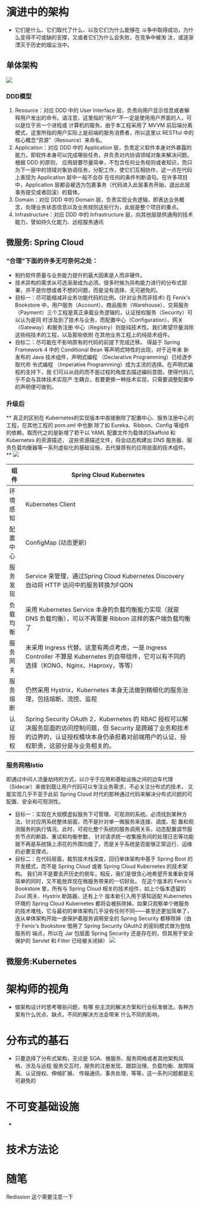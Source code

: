 # 演进中的架构
- 它们是什么、它们取代了什么、以及它们为什么能够在
斗争中取得成功，为什么变得不可或缺的支撑，又或者它们为什么会失败，在竞争中被淘
汰，或逐渐湮灭于历史的烟尘当中。
## 单体架构
![](../../../4三千道藏/media/Pasted%20image%2020211227104339.png)
### DDD模型
1. Resource：对应 DDD 中的 User Interface 层，负责向用户显示信息或者解释用户发出的命令。请注意，这里指的“用户”不一定是使用用户界面的人，可以是位于另一个进程或
计算机的服务。由于本工程采用了 MVVM 前后端分离模式，这里所指的用户实际上是前端的服务消费者，所以这里以 RESTful 中的核心概念“资源”（Resource）来命名。
2. Application：对应 DDD 中的 Application 层，负责定义软件本身对外暴露的能力，即软件本身可以完成哪些任务，并负责对内协调领域对象来解决问题。根据 DDD 的原则，
应用层要尽量简单，不包含任何业务规则或者知识，而只为下一层中的领域对象协调任务，分配工作，使它们互相协作，这一点在代码上表现为 Application 层中一般不会存
在任何的条件判断语句。在许多项目中，Application 层都会被选为包裹事务（代码进入此层事务开始，退出此层事务提交或者回滚）的载体。
3. Domain：对应 DDD 中的 Domain 层，负责实现业务逻辑，即表达业务概念，处理业务状态信息以及业务规则这些行为，此层是整个项目的重点。
4. Infrastructure：对应 DDD 中的 Infrastructure 层，向其他层提供通用的技术能力，譬如持久化能力、远程服务通讯
## 微服务: Spring Cloud
### “合理”下面的许多无可奈何之处：
- 制约软件质量与业务能力提升的最大因素是人而非硬件。
- 技术异构的需求从可选渐渐成为必须。很多时候为异构能力进行的分布式部署，并不是你想或者不想的问题，而是没有选择、无可避免的。
- 目标一：尽可能缩减非业务功能代码的比例。(针对业务而非技术)
在 Fenix's Bookstore 中，用户服务（Account）、商品服务（Warehouse）、交易服务
（Payment）三个工程是真正承载业务逻辑的，认证授权服务（Security）可以认为是同
时涉及到了技术与业务，而配置中心（Configuration）、网关（Gateway）和服务注册
中心（Registry）则是纯技术性。我们希望尽量消除这些纯技术的工程，以及那些依附
在其他业务工程上的纯技术组件。
- 目标二：尽可能在不影响原有的代码的前提下完成迁移。
得益于 Spring Framework 4 中的 Conditional Bean 等声明式特性的出现，对于近年来
新发布的 Java 技术组件，声明式编程 （Declarative Programming）已经逐步取代命
令式编程 （Imperative Programming）成为主流的选择。在声明式编程的支持下，我
们可以从目的而不是过程的角度去描述编码意图，使得代码几乎不会与具体技术实现产
生耦合，若要更换一种技术实现，只需要调整配置中的声明便可做到。
### 升级后
** 真正的区别在 Kubernetes的实现版本中直接删除了配置中心、服务注册中心的工程，在其他工程的 pom.xml 中也删
除了如 Eureka、Ribbon、Config 等组件的依赖。取而代之的是新增了若干以 YAML 配置文件为载体的Skaffold 和 Kubernetes 的资源描述，
这些资源描述文件，将会动态构建出 DNS 服务器、服务负载均衡器等一系列虚拟化的基础设施，去代替原有的应用层面的技术组件。**
![](../../../4三千道藏/media/Pasted%20image%2020211227143605.png)

| 组件     | Spring Cloud Kubernetes                                                                                                                                                                            |
| -------- | -------------------------------------------------------------------------------------------------------------------------------------------------------------------------------------------------- |
| 环境感知 | Kubernetes Client                                                                                                                                                                                  |
| 配置中心 | ConfigMap (动态更新)                                                                                                                                                                               |
| 服务发现 | Service 来管理，通过Spring Cloud Kubernetes Discovery 自动将 HTTP 访问中的服务转换为FQDN                                                                                                           |
| 负载均衡 | 采用 Kubernetes Service 本身的负载均衡能力实现（就是 DNS 负载均衡），可以不再需要 Ribbon 这样的客户端负载均衡了                                                                                    |
| 服务网关 | 未采用 Ingress 代替。这里有两点考虑，一是 Ingress Controller 不算是 Kubernetes 的自带组件，它可以有不同的选择（KONG、Nginx、Haproxy，等等）                                                        |
| 服务熔断 | 仍然采用 Hystrix，Kubernetes 本身无法做到精细化的服务治理，包括熔断、流控、监视                                                                                                                    |
| 认证授权 | Spring Security OAuth 2，Kubernetes 的 RBAC 授权可以解决服务层面的访问控制问题，但 Security 是跨越了业务和技术的边界的，认证授权模块本身仍承担着对前端用户的认证、授权职责，这部分是与业务相关的。 |

### 服务网格Istio
即通过中间人流量劫持的方式，以介乎于应用和基础设施之间的边车代理（Sidecar）来做到既让用户代码可以专注业务需求，不必关注分布式的技术，
又能实现几乎不亚于此前 Spring Cloud 时代的那种通过代码来解决分布式问题的可配置、安全和可观测性。
- 目标一：实现在大规模虚拟服务下可管理、可观测的系统。必须找到某种方法，针对应用系统整体层面，而不是针对单一微服务来连接、调度、配
置和观测服务的执行情况。此时，可视化整个系统的服务调用关系，动态配置调节服务节点的断路、重试和均衡参数，
针对请求统一收集服务间的处理日志等功能就不再是系统锦上添花的外围功能了，而是关乎系统是否能够正常运行、运维的必要支撑点。
- 目标二：在代码层面，裁剪技术栈深度，回归单体架构中基于 Spring Boot 的开发模式，而不是 Spring Cloud 或者 Spring Cloud Kubernetes 的技术架构。
我们并不是要去开历史的倒车，相反，我们是很贪心地希望开发重新变得简单的同时，又不能放弃现在微服务带来的一切好处。
在这个版本的 Fenix's Bookstore 里，所有与 Spring Cloud 相关的技术组件，如上个版本遗留的 Zuul 网关、Hystrix 断路器，还有上个
版本新引入用于感知适配 Kubernetes 环境的 Spring Cloud Kubernetes 都将会被拆除掉。如果只观察单个微服务的技术堆栈，它与最初的单体架构几乎没有任何不同——甚至还更加简单了，
连从单体架构开始一直保护着服务调用安全的 Spring Security 都移除掉（由于 Fenix's Bookstore 借用了 Spring Security OAuth2 的密码模式做为登陆服务的
端点，所以在 Jar 包层面 Spring Security 还是存在的，但其用于安全保护的 Servlet 和 Filter 已经被关闭掉）
![](../../../4三千道藏/media/Pasted%20image%2020211228182557.png)
## 微服务:Kubernetes

# 架构师的视角
- 做架构设计时思考哪些问题，有哪
些主流的解决方案和行业标准做法，各种方案有什么优点、缺点，不同的解决方法会带来
什么不同的影响，
# 分布式的基石
- 只要选择了分布式架构，无论是 SOA、微服务、服务网格或者其他架构风格，涉及与远程
服务交互时，服务的注册发现、跟踪治理、负载均衡、故障隔离、认证授权、伸缩扩展、
传输通讯、事务处理，等等，这一系列问题都是无可避免的
# 不可变基础设施
- 
# 技术方法论
# 随笔
Redission 这个需要注意一下